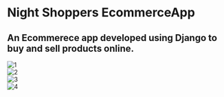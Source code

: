 # Night Shoppers EcommerceApp

<h2>An Ecommerece app developed using Django to buy and sell products online.</h2>



![1](https://user-images.githubusercontent.com/63545094/195881594-b96375a6-0b68-41f9-98e9-1deb63429b94.PNG)
<br>
![2](https://user-images.githubusercontent.com/63545094/195881606-54813b5e-86dd-4b92-9576-789a0a1f94dd.PNG)<br>
![3](https://user-images.githubusercontent.com/63545094/195881611-9e935c50-a8e4-4c3b-8ec2-e626ffae2038.PNG)<br>
![4](https://user-images.githubusercontent.com/63545094/195881612-0a29c011-4141-4c09-a0a2-669fe65fbeb6.PNG)
